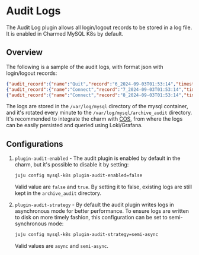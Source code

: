 # Audit Logs

The Audit Log plugin allows all login/logout records to be stored in a log file. It is enabled in Charmed MySQL K8s by default.

## Overview

The following is a sample of the audit logs, with format json with login/logout records:

```json
{"audit_record":{"name":"Quit","record":"6_2024-09-03T01:53:14","timestamp":"2024-09-03T01:53:33Z","connection_id":"992","status":0,"user":"clusteradmin","priv_user":"clusteradmin","os_login":"","proxy_user":"","host":"localhost","ip":"","db":""}}
{"audit_record":{"name":"Connect","record":"7_2024-09-03T01:53:14","timestamp":"2024-09-03T01:53:33Z","connection_id":"993","status":1156,"user":"","priv_user":"","os_login":"","proxy_user":"","host":"juju-da2225-8","ip":"10.207.85.214","db":""}}
{"audit_record":{"name":"Connect","record":"8_2024-09-03T01:53:14","timestamp":"2024-09-03T01:53:33Z","connection_id":"994","status":0,"user":"serverconfig","priv_user":"serverconfig","os_login":"","proxy_user":"","host":"juju-da2225-8","ip":"10.207.85.214","db":""}} 
```

The logs are stored in the `/var/log/mysql` directory of the mysql container, and it's rotated
every minute to the `/var/log/mysql/archive_audit` directory.
It's recommended to integrate the charm with [COS](/t/9900), from where the logs can be easily persisted and queried using Loki/Grafana.

## Configurations

1. `plugin-audit-enabled` - The audit plugin is enabled by default in the charm, but it's possible to disable it by setting:

    ```bash
    juju config mysql-k8s plugin-audit-enabled=false
    ```
    Valid value are `false` and `true`. By setting it to false, existing logs are still kept in the `archive_audit` directory.

1. `plugin-audit-strategy` - By default the audit plugin writes logs in asynchronous mode for better performance.
    To ensure logs are written to disk on more timely fashion, this configuration can be set to semi-synchronous mode:

    ```bash
    juju config mysql-k8s plugin-audit-strategy=semi-async
    ```
    Valid values are `async` and `semi-async`.